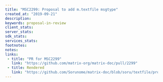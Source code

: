 ```yaml
---
title: "MSC2299: Proposal to add m.textfile msgtype"
created_at: "2019-09-21"
description:
keywords: proposal-in-review
client_stats:
server_stats:
sdk_stats:
services_stats:
footnotes:
notes:
links:
 - title: "PR for MSC2299"
   link: "https://github.com/matrix-org/matrix-doc/pull/2299"
 - title: Rendered
   link: "https://github.com/Sorunome/matrix-doc/blob/soru/textfile/proposals/2299-textfile.md"
---
```

